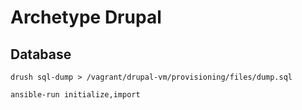 # Archetype Drupal

## Database

```
drush sql-dump > /vagrant/drupal-vm/provisioning/files/dump.sql
```

```
ansible-run initialize,import
```
